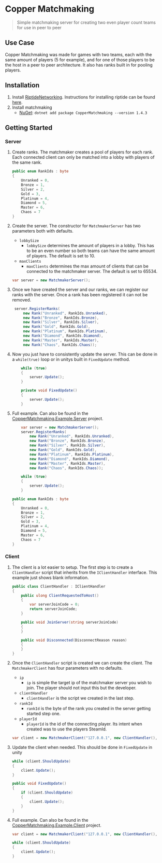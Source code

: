 # Copper Matchmaking

> Simple matchmaking server for creating two even player count teams for use in peer to peer

## Use Case

Copper Matchmaking was made for games with two teams, each with the same amount of players (5 for example), and for one
of those players to be the host in a peer to peer architecture. It also has ranks built in for pooling players.

## Installation

1. Install [RiptideNetworking](https://github.com/RiptideNetworking/Riptide?tab=readme-ov-file). Instructions for installing riptide can be found [here](https://riptide.tomweiland.net/manual/overview/installation.html).
2. Install matchmaking
    <!-- - Unity package manager: `https://github.com/copperdevs/CopperMatchmaking.git?path=/unity` -->
    - [NuGet](https://www.nuget.org/packages/CopperMatchmaking): `dotnet add package CopperMatchmaking --version 1.4.3`

## Getting Started

### Server

1. Create ranks. The matchmaker creates a pool of players for each rank. Each connected client can only be matched into a lobby with players of the same rank.

    ```csharp
    public enum RankIds : byte
    {
        Unranked = 0,
        Bronze = 1,
        Silver = 2,
        Gold = 3,
        Platinum = 4,
        Diamond = 5,
        Master = 6,
        Chaos = 7
    }
    ```

2. Create the server. The constructor for `MatchmakerServer` has two parameters both with defaults.

    - `lobbySize`
        - `lobbySize` determines the amount of players in a lobby. This has to be an even number so both teams can have
          the same amount of players. The default is set to 10.
    - `maxClients`
        - `maxClients` determines the max amount of clients that can be connected to the matchmaker server. The default
          is set to 65534.

    ```csharp
    var server = new MatchmakerServer();
    ```

3. Once we have created the server and our ranks, we can register our ranks with the server. Once a rank has been registered it can not be removed.

    ```csharp
     server.RegisterRanks(
         new Rank("Unranked", RankIds.Unranked),
         new Rank("Bronze", RankIds.Bronze),
         new Rank("Silver", RankIds.Silver),
         new Rank("Gold", RankIds.Gold),
         new Rank("Platinum", RankIds.Platinum),
         new Rank("Diamond", RankIds.Diamond),
         new Rank("Master", RankIds.Master),
         new Rank("Chaos", RankIds.Chaos));
    ```

4. Now you just have to consistently update the server. This can be done in a `while(true)` loop or in unitys built in `FixedUpdate` method.

    ```csharp
        while (true)
        {
            server.Update();
        }
    ```

    ```csharp
        private void FixedUpdate()
        {
            server.Update();
        }
    ```

5. Full example. Can also be found in the [CopperMatchmaking.Example.Server](./CopperMatchmaking.Example.Server/) project.

    ```csharp
        var server = new MatchmakerServer();
        server.RegisterRanks(
            new Rank("Unranked", RankIds.Unranked),
            new Rank("Bronze", RankIds.Bronze),
            new Rank("Silver", RankIds.Silver),
            new Rank("Gold", RankIds.Gold),
            new Rank("Platinum", RankIds.Platinum),
            new Rank("Diamond", RankIds.Diamond),
            new Rank("Master", RankIds.Master),
            new Rank("Chaos", RankIds.Chaos));

        while (true)
        {
            server.Update();
        }
    ```

    ```csharp
    public enum RankIds : byte
    {
        Unranked = 0,
        Bronze = 1,
        Silver = 2,
        Gold = 3,
        Platinum = 4,
        Diamond = 5,
        Master = 6,
        Chaos = 7
    }
    ```

### Client

1. The client is a lot easier to setup. The first step is to create a `ClientHandler` script that inherits from the `IClientHandler` interface. This example just shows blank information.

    ```csharp
    public class ClientHandler : IClientHandler
    {
        public ulong ClientRequestedToHost()
        {
            var serverJoinCode = 0;
            return serverJoinCode;
        }

        public void JoinServer(string serverJoinCode)
        {
        }

        public void Disconnected(DisconnectReason reason)
        {
        }
    }
    ```

2. Once the `ClientHandler` script is created we can create the client. The `MatchmakerClient` has four parameters with no defaults.

    - `ip`
        - `ip` is simple the target ip of the matchmaker server you wish to join. The player should not input this but the developer.
    - `clientHandler`
        - `clientHandler` is the script we created in the last step.
    - `rankId`
        - `rankId` is the byte of the rank you created in the server getting started step one.
    - `playerId`
        - `playerId` is the id of the connecting player. Its intent when created was to use the players SteamId.

    ```csharp
    var client = new MatchmakerClient("127.0.0.1", new ClientHandler(), 0, 76561199083358154);
    ```

3. Update the client when needed. This should be done in `FixedUpdate` in unity

    ```csharp
    while (client.ShouldUpdate)
    {
        client.Update();
    }
    ```

    ```csharp
    public void FixedUpdate()
    {
        if (client.ShouldUpdate)
        {
            client.Update();
        }
    }
    ```

4. Full example. Can also be found in the [CopperMatchmaking.Example.Client](./CopperMatchmaking.Example.Client/) project.

    ```csharp
    var client = new MatchmakerClient("127.0.0.1", new ClientHandler(), 0, 76561199083358154);

    while (client.ShouldUpdate)
    {
        client.Update();
    }
    ```
